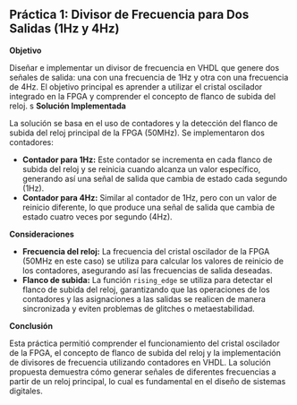 ## Práctica 1: Divisor de Frecuencia para Dos Salidas (1Hz y 4Hz)

**Objetivo**

Diseñar e implementar un divisor de frecuencia en VHDL que genere dos señales de salida: una con una frecuencia de 1Hz y otra con una frecuencia de 4Hz. El objetivo principal es aprender a utilizar el cristal oscilador integrado en la FPGA y comprender el concepto de flanco de subida del reloj.
s
**Solución Implementada**

La solución se basa en el uso de contadores y la detección del flanco de subida del reloj principal de la FPGA (50MHz). Se implementaron dos contadores:

* **Contador para 1Hz:** Este contador se incrementa en cada flanco de subida del reloj y se reinicia cuando alcanza un valor específico, generando así una señal de salida que cambia de estado cada segundo (1Hz).
* **Contador para 4Hz:** Similar al contador de 1Hz, pero con un valor de reinicio diferente, lo que produce una señal de salida que cambia de estado cuatro veces por segundo (4Hz).

**Consideraciones**

* **Frecuencia del reloj:** La frecuencia del cristal oscilador de la FPGA (50MHz en este caso) se utiliza para calcular los valores de reinicio de los contadores, asegurando así las frecuencias de salida deseadas.
* **Flanco de subida:** La función `rising_edge` se utiliza para detectar el flanco de subida del reloj, garantizando que las operaciones de los contadores y las asignaciones a las salidas se realicen de manera sincronizada y eviten problemas de glitches o metaestabilidad.

**Conclusión**

Esta práctica permitió comprender el funcionamiento del cristal oscilador de la FPGA, el concepto de flanco de subida del reloj y la implementación de divisores de frecuencia utilizando contadores en VHDL. La solución propuesta demuestra cómo generar señales de diferentes frecuencias a partir de un reloj principal, lo cual es fundamental en el diseño de sistemas digitales. 
